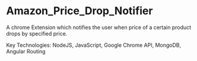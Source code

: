 # Amazon_Price_Drop_Notifier
A chrome Extension which notifies the user when price of a certain product drops by specified price.

Key Technologies: NodeJS, JavaScript, Google Chrome API, MongoDB, Angular Routing
